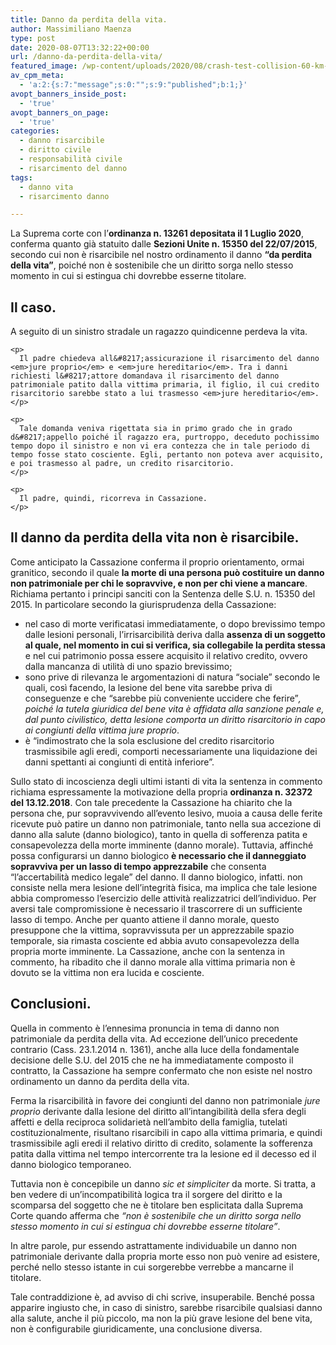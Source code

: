 ```yaml
---
title: Danno da perdita della vita.
author: Massimiliano Maenza
type: post
date: 2020-08-07T13:32:22+00:00
url: /danno-da-perdita-della-vita/
featured_image: /wp-content/uploads/2020/08/crash-test-collision-60-km-h-distraction-163016.jpeg
av_cpm_meta:
  - 'a:2:{s:7:"message";s:0:"";s:9:"published";b:1;}'
avopt_banners_inside_post:
  - 'true'
avopt_banners_on_page:
  - 'true'
categories:
  - danno risarcibile
  - diritto civile
  - responsabilità civile
  - risarcimento del danno
tags:
  - danno vita
  - risarcimento danno

---
```

La Suprema corte con l&#8217;**ordinanza n. 13261 depositata il 1 Luglio 2020**, conferma quanto già statuito dalle **Sezioni Unite n. 15350 del 22/07/2015**, secondo cui non è risarcibile nel nostro ordinamento il danno **&#8220;da perdita della vita&#8221;**, poiché non è sostenibile che un diritto sorga nello stesso momento in cui si estingua chi dovrebbe esserne titolare.

## Il caso.

<div class="wp-block-group">
  <div class="wp-block-group__inner-container">
    <p>
      A seguito di un sinistro stradale un ragazzo quindicenne perdeva la vita.
    </p>
    
    <p>
      Il padre chiedeva all&#8217;assicurazione il risarcimento del danno <em>jure proprio</em> e <em>jure hereditario</em>. Tra i danni richiesti l&#8217;attore domandava il risarcimento del danno patrimoniale patito dalla vittima primaria, il figlio, il cui credito risarcitorio sarebbe stato a lui trasmesso <em>jure hereditario</em>.
    </p>
    
    <p>
      Tale domanda veniva rigettata sia in primo grado che in grado d&#8217;appello poiché il ragazzo era, purtroppo, deceduto pochissimo tempo dopo il sinistro e non vi era contezza che in tale periodo di tempo fosse stato cosciente. Egli, pertanto non poteva aver acquisito, e poi trasmesso al padre, un credito risarcitorio.
    </p>
    
    <p>
      Il padre, quindi, ricorreva in Cassazione.
    </p>
  </div>
</div>

## Il danno da perdita della vita non è risarcibile.

Come anticipato la Cassazione conferma il proprio orientamento, ormai granitico, secondo il quale **la morte di una persona può costituire un danno non patrimoniale per chi le sopravvive, e non per chi viene a mancare**. Richiama pertanto i principi sanciti con la Sentenza delle S.U. n. 15350 del 2015. In particolare secondo la giurisprudenza della Cassazione:

  * nel caso di morte verificatasi immediatamente, o dopo brevissimo tempo dalle lesioni personali, l&#8217;irrisarcibilità deriva dalla **assenza di un soggetto al quale, nel momento in cui si verifica, sia collegabile la perdita stessa** e nel cui patrimonio possa essere acquisito il relativo credito, ovvero dalla mancanza di utilità di uno spazio brevissimo;
  * sono prive di rilevanza le argomentazioni di natura &#8220;sociale&#8221; secondo le quali, così facendo, la lesione del bene vita sarebbe priva di conseguenze e che &#8220;sarebbe più conveniente uccidere che ferire&#8221;_, poiché la tutela giuridica del bene vita è affidata alla sanzione penale e, dal punto civilistico, detta lesione comporta un diritto risarcitorio in capo ai congiunti della vittima jure proprio_.
  * è &#8220;indimostrato che la sola esclusione del credito risarcitorio trasmissibile agli eredi, comporti necessariamente una liquidazione dei danni spettanti ai congiunti di entità inferiore&#8221;.

Sullo stato di incoscienza degli ultimi istanti di vita la sentenza in commento richiama espressamente la motivazione della propria **ordinanza n. 32372 del 13.12.2018**. Con tale precedente la Cassazione ha chiarito che la persona che, pur sopravvivendo all&#8217;evento lesivo, muoia a causa delle ferite ricevute può patire un danno non patrimoniale, tanto nella sua accezione di danno alla salute (danno biologico), tanto in quella di sofferenza patita e consapevolezza della morte imminente (danno morale). Tuttavia, affinché possa configurarsi un danno biologico **è necessario che il danneggiato sopravviva per un lasso di tempo apprezzabile** che consenta &#8220;l&#8217;accertabilità medico legale&#8221; del danno. Il danno biologico, infatti. non consiste nella mera lesione dell&#8217;integrità fisica, ma implica che tale lesione abbia compromesso l&#8217;esercizio delle attività realizzatrici dell&#8217;individuo. Per aversi tale compromissione è necessario il trascorrere di un sufficiente lasso di tempo. Anche per quanto attiene il danno morale, questo presuppone che la vittima, sopravvissuta per un apprezzabile spazio temporale, sia rimasta cosciente ed abbia avuto consapevolezza della propria morte imminente. La Cassazione, anche con la sentenza in commento, ha ribadito che il danno morale alla vittima primaria non è dovuto se la vittima non era lucida e cosciente.

## Conclusioni.

Quella in commento è l&#8217;ennesima pronuncia in tema di danno non patrimoniale da perdita della vita. Ad eccezione dell&#8217;unico precedente contrario (Cass. 23.1.2014 n. 1361), anche alla luce della fondamentale decisione delle S.U. del 2015 che ne ha immediatamente composto il contratto, la Cassazione ha sempre confermato che non esiste nel nostro ordinamento un danno da perdita della vita.

Ferma la risarcibilità in favore dei congiunti del danno non patrimoniale _jure proprio_ derivante dalla lesione del diritto all&#8217;intangibilità della sfera degli affetti e della reciproca solidarietà nell&#8217;ambito della famiglia, tutelati costituzionalmente, risultano risarcibili in capo alla vittima primaria, e quindi trasmissibile agli eredi il relativo diritto di credito, solamente la sofferenza patita dalla vittima nel tempo intercorrente tra la lesione ed il decesso ed il danno biologico temporaneo.

Tuttavia non è concepibile un danno _sic et simpliciter_ da morte. Si tratta, a ben vedere di un&#8217;incompatibilità logica tra il sorgere del diritto e la scomparsa del soggetto che ne è titolare ben esplicitata dalla Suprema Corte quando afferma che _&#8220;non è sostenibile che un diritto sorga nello stesso momento in cui si estingua chi dovrebbe esserne titolare&#8221;_.

In altre parole, pur essendo astrattamente individuabile un danno non patrimoniale derivante dalla propria morte esso non può venire ad esistere, perché nello stesso istante in cui sorgerebbe verrebbe a mancarne il titolare.

Tale contraddizione è, ad avviso di chi scrive, insuperabile. Benché possa apparire ingiusto che, in caso di sinistro, sarebbe risarcibile qualsiasi danno alla salute, anche il più piccolo, ma non la più grave lesione del bene vita, non è configurabile giuridicamente, una conclusione diversa.